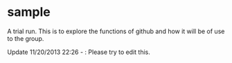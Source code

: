 sample
======

A trial run. This is to explore the functions of github and how it will be of use to the group.

Update 11/20/2013 22:26 - : Please try to edit this.
